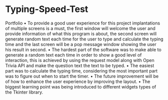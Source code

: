 # Typing-Speed-Test
Portfolio
    • To provide a good user experience for this project implantations of multiple screens is a must, the first window will welcome the user and provide information of what this program is about, the second screen will generate random text each time for the user to type and calculate the typing time and the last screen will be a pop message window showing the user his result in second.
    • The hardest part of the software was to make able to generate a random text each time in order to show a good level of interaction, this is achieved by using the request model along with Open Trivia API and make the question text the text to be typed.
    • The easiest part was to calculate the typing time, considering the most important part was to figure out when to start the timer.
    • The future improvement will be of how to enhance the user experience by improving the layout.
    • The biggest learning point was being introduced to different widgets types of the Tkinter library.
